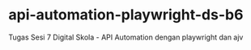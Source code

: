 # api-automation-playwright-ds-b6
Tugas Sesi 7 Digital Skola - API Automation dengan playwright dan ajv
